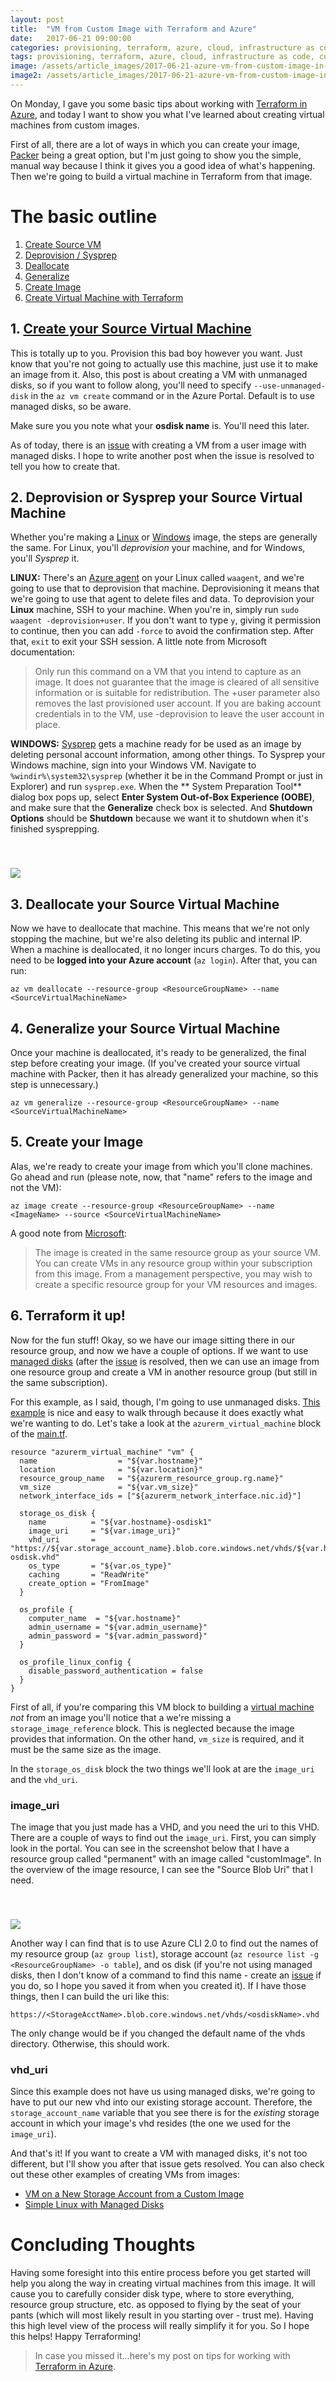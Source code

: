 ```yaml
---
layout: post
title:  "VM from Custom Image with Terraform and Azure"
date:   2017-06-21 09:00:00
categories: provisioning, terraform, azure, cloud, infrastructure as code, custom image, golden image
tags: provisioning, terraform, azure, cloud, infrastructure as code, custom image, golden image
image: /assets/article_images/2017-06-21-azure-vm-from-custom-image-in-terraform/azure-vm-from-custom-image-in-terraform.jpg
image2: /assets/article_images/2017-06-21-azure-vm-from-custom-image-in-terraform/azure-vm-from-custom-image-in-terraform-mobile.jpg
---
```

On Monday, I gave you some basic tips about working with [Terraform in Azure](http://www.anniehedgie.com/terraform-and-azure), and today I want to show you what I've learned about creating virtual machines from custom images. 

First of all, there are a lot of ways in which you can create your image, [Packer](https://docs.microsoft.com/en-us/azure/virtual-machines/linux/build-image-with-packer) being a great option, but I'm just going to show you the simple, manual way because I think it gives you a good idea of what's happening. Then we're going to build a virtual machine in Terraform from that image.

# The basic outline
1. [Create Source VM](#1-create-your-source-virtual-machine)
2. [Deprovision / Sysprep](#2-deprovision-or-sysprep-your-source-virtual-machine)
3. [Deallocate](#3-deallocate-your-source-virtual-machine)
4. [Generalize](#4-generalize-your-source-virtual-machine)
5. [Create Image](#5-create-your-image)
6. [Create Virtual Machine with Terraform](#6-terraform-it-up)

## 1. [Create your Source Virtual Machine](https://docs.microsoft.com/en-us/cli/azure/vm#create)
This is totally up to you. Provision this bad boy however you want. Just know that you're not going to actually use this machine, just use it to make an image from it. Also, this post is about creating a VM with unmanaged disks, so if you want to follow along, you'll need to specify `--use-unmanaged-disk` in the `az vm create` command or in the Azure Portal. Default is to use managed disks, so be aware.

Make sure you you note what your **osdisk name** is. You'll need this later.

As of today, there is an [issue](https://github.com/hashicorp/terraform/issues/13932) with creating a VM from a user image with managed disks. I hope to write another post when the issue is resolved to tell you how to create that. 

## 2. Deprovision or Sysprep your Source Virtual Machine
Whether you're making a [Linux](https://docs.microsoft.com/en-us/azure/virtual-machines/linux/capture-image) or [Windows](https://docs.microsoft.com/en-us/azure/virtual-machines/windows/capture-image) image, the steps are generally the same. For Linux, you'll *deprovision* your machine, and for Windows, you'll *Sysprep* it. 

**LINUX:** There's an [Azure agent](https://docs.microsoft.com/en-us/azure/virtual-machines/windows/agent-user-guide) on your Linux called `waagent`, and we're going to use that to deprovision that machine. Deprovisioning it means that we're going to use that agent to delete files and data. To deprovision your **Linux** machine, SSH to your machine. When you're in, simply run `sudo waagent -deprovision+user`. If you don't want to type `y`, giving it permission to continue, then you can add `-force` to avoid the confirmation step. After that, `exit` to exit your SSH session. A little note from Microsoft documentation:

> Only run this command on a VM that you intend to capture as an image. It does not guarantee that the image is cleared of all sensitive information or is suitable for redistribution. The +user parameter also removes the last provisioned user account. If you are baking account credentials in to the VM, use -deprovision to leave the user account in place.

**WINDOWS:** [Sysprep](https://technet.microsoft.com/library/bb457073.aspx) gets a machine ready for be used as an image by deleting personal account information, among other things. To Sysprep your Windows machine, sign into your Windows VM. Navigate to `%windir%\system32\sysprep` (whether it be in the Command Prompt or just in Explorer) and run `sysprep.exe`. When the ** System Preparation Tool** dialog box pops up, select **Enter System Out-of-Box Experience (OOBE)**, and make sure that the **Generalize** check box is selected. And **Shutdown Options** should be **Shutdown** because we want it to shutdown when it's finished sysprepping.

<img src='/assets/article_images/2017-06-21-azure-vm-from-custom-image-in-terraform/sysprepgeneral.png' style='display: block; margin-left: auto; margin-right: auto; padding-top: 40px' />

## 3. Deallocate your Source Virtual Machine
Now we have to deallocate that machine. This means that we're not only stopping the machine, but we're also deleting its public and internal IP. When a machine is deallocated, it no longer incurs charges. To do this, you need to be **logged into your Azure account** (`az login`). After that, you can run:

```
az vm deallocate --resource-group <ResourceGroupName> --name <SourceVirtualMachineName>
```

## 4. Generalize your Source Virtual Machine
Once your machine is deallocated, it's ready to be generalized, the final step before creating your image. (If you've created your source virtual machine with Packer, then it has already generalized your machine, so this step is unnecessary.)

```
az vm generalize --resource-group <ResourceGroupName> --name <SourceVirtualMachineName>
```
## 5. Create your Image
Alas, we're ready to create your image from which you'll clone machines. Go ahead and run (please note, now, that "name" refers to the image and not the VM):

```
az image create --resource-group <ResourceGroupName> --name <ImageName> --source <SourceVirtualMachineName>
```

A good note from [Microsoft](https://docs.microsoft.com/en-us/azure/virtual-machines/linux/capture-image):

> The image is created in the same resource group as your source VM. You can create VMs in any resource group within your subscription from this image. From a management perspective, you may wish to create a specific resource group for your VM resources and images.

## 6. Terraform it up!
Now for the fun stuff! Okay, so we have our image sitting there in our resource group, and now we have a couple of options. If we want to use [managed disks](https://azure.microsoft.com/en-us/services/managed-disks/?v=17.23h) (after the [issue](https://github.com/hashicorp/terraform/issues/13932) is resolved, then we can use an image from one resource group and create a VM in another resource group (but still in the same subscription). 

For this example, as I said, though, I'm going to use unmanaged disks. [This example](https://github.com/terraform-providers/terraform-provider-azurerm/blob/master/examples/vm-from-user-image) is nice and easy to walk through because it does exactly what we're wanting to do. Let's take a look at the `azurerm_virtual_machine` block of the [main.tf](https://github.com/terraform-providers/terraform-provider-azurerm/blob/master/examples/vm-from-user-image/main.tf#L48).

```t
resource "azurerm_virtual_machine" "vm" {
  name                  = "${var.hostname}"
  location              = "${var.location}"
  resource_group_name   = "${azurerm_resource_group.rg.name}"
  vm_size               = "${var.vm_size}"
  network_interface_ids = ["${azurerm_network_interface.nic.id}"]

  storage_os_disk {
    name          = "${var.hostname}-osdisk1"
    image_uri     = "${var.image_uri}"
    vhd_uri       = "https://${var.storage_account_name}.blob.core.windows.net/vhds/${var.hostname}-osdisk.vhd"
    os_type       = "${var.os_type}"
    caching       = "ReadWrite"
    create_option = "FromImage"
  }

  os_profile {
    computer_name  = "${var.hostname}"
    admin_username = "${var.admin_username}"
    admin_password = "${var.admin_password}"
  }

  os_profile_linux_config {
    disable_password_authentication = false
  }
}
```

First of all, if you're comparing this VM block to building a [virtual machine](https://www.terraform.io/docs/providers/azurerm/r/virtual_machine.html) *not* from an image you'll notice that a we're missing a `storage_image_reference` block. This is neglected because the image provides that information. On the other hand, `vm_size` is required, and it must be the same size as the image.

In the `storage_os_disk` block the two things we'll look at are the `image_uri` and the `vhd_uri`. 

### image_uri
The image that you just made has a VHD, and you need the uri to this VHD. There are a couple of ways to find out the `image_uri`. First, you can simply look in the portal. You can see in the screenshot below that I have a resource group called "permanent" with an image called "customImage". In the overview of the image resource, I can see the "Source Blob Uri" that I need.

<img src='/assets/article_images/2017-06-21-azure-vm-from-custom-image-in-terraform/portal.png' style='display: block; margin-left: auto; margin-right: auto; padding-top: 40px' />

Another way I can find that is to use Azure CLI 2.0 to find out the names of my resource group (`az group list`), storage account (`az resource list -g <ResourceGroupName> -o table`), and os disk (if you're not using managed disks, then I don't know of a command to find this name - create an [issue](https://github.com/anniehedgpeth/anniehedgpeth.github.io/issues) if you do, so I hope you saved it from when you created it). If I have those things, then I can build the uri like this:

```
https://<StorageAcctName>.blob.core.windows.net/vhds/<osdiskName>.vhd
```

The only change would be if you changed the default name of the vhds directory. Otherwise, this should work. 

### vhd_uri
Since this example does not have us using managed disks, we're going to have to put our new vhd into our existing storage account. Therefore, the `storage_account_name` variable that you see there is for the *existing* storage account in which your image's vhd resides (the one we used for the `image_uri`).

And that's it! If you want to create a VM with managed disks, it's not too different, but I'll show you after that issue gets resolved. You can also check out these other examples of creating VMs from images:

- [VM on a New Storage Account from a Custom Image](https://github.com/terraform-providers/terraform-provider-azurerm/blob/master/examples/vm-custom-image-new-storage-account)
- [Simple Linux with Managed Disks](https://github.com/terraform-providers/terraform-provider-azurerm/blob/master/examples/vm-simple-linux-managed-disk)

# Concluding Thoughts
Having some foresight into this entire process before you get started will help you along the way in creating virtual machines from this image. It will cause you to carefully consider disk type, where to store everything, resource group structure, etc. as opposed to flying by the seat of your pants (which will most likely result in you starting over - trust me). Having this high level view of the process will really simplify it for you. So I hope this helps! Happy Terraforming!

> In case you missed it...here's my post on tips for working with [Terraform in Azure](http://www.anniehedgie.com/terraform-and-azure).